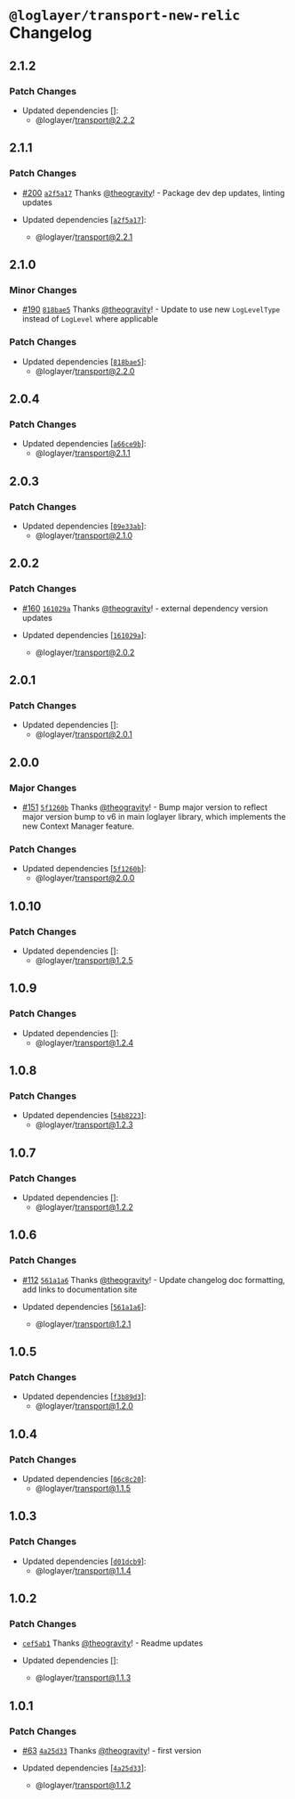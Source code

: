# `@loglayer/transport-new-relic` Changelog

## 2.1.2

### Patch Changes

- Updated dependencies []:
  - @loglayer/transport@2.2.2

## 2.1.1

### Patch Changes

- [#200](https://github.com/loglayer/loglayer/pull/200) [`a2f5a17`](https://github.com/loglayer/loglayer/commit/a2f5a17626279f9545c96796ca181938fe1ed905) Thanks [@theogravity](https://github.com/theogravity)! - Package dev dep updates, linting updates

- Updated dependencies [[`a2f5a17`](https://github.com/loglayer/loglayer/commit/a2f5a17626279f9545c96796ca181938fe1ed905)]:
  - @loglayer/transport@2.2.1

## 2.1.0

### Minor Changes

- [#190](https://github.com/loglayer/loglayer/pull/190) [`818bae5`](https://github.com/loglayer/loglayer/commit/818bae5efbc4212013ac41878c1e4c4f5594e19c) Thanks [@theogravity](https://github.com/theogravity)! - Update to use new `LogLevelType` instead of `LogLevel` where applicable

### Patch Changes

- Updated dependencies [[`818bae5`](https://github.com/loglayer/loglayer/commit/818bae5efbc4212013ac41878c1e4c4f5594e19c)]:
  - @loglayer/transport@2.2.0

## 2.0.4

### Patch Changes

- Updated dependencies [[`a66ce9b`](https://github.com/loglayer/loglayer/commit/a66ce9ba4f05d912576d3754fe74c5054ae8230d)]:
  - @loglayer/transport@2.1.1

## 2.0.3

### Patch Changes

- Updated dependencies [[`09e33ab`](https://github.com/loglayer/loglayer/commit/09e33ab216e35502ec9692a5ed44878a26573b1b)]:
  - @loglayer/transport@2.1.0

## 2.0.2

### Patch Changes

- [#160](https://github.com/loglayer/loglayer/pull/160) [`161029a`](https://github.com/loglayer/loglayer/commit/161029ae9d89b600ab19bf15cbd500f5358f2403) Thanks [@theogravity](https://github.com/theogravity)! - external dependency version updates

- Updated dependencies [[`161029a`](https://github.com/loglayer/loglayer/commit/161029ae9d89b600ab19bf15cbd500f5358f2403)]:
  - @loglayer/transport@2.0.2

## 2.0.1

### Patch Changes

- Updated dependencies []:
  - @loglayer/transport@2.0.1

## 2.0.0

### Major Changes

- [#151](https://github.com/loglayer/loglayer/pull/151) [`5f1260b`](https://github.com/loglayer/loglayer/commit/5f1260b5b4609b2a20093f934a0a5cc1fced8d26) Thanks [@theogravity](https://github.com/theogravity)! - Bump major version to reflect major version bump to v6 in main loglayer library, which implements the new Context Manager feature.

### Patch Changes

- Updated dependencies [[`5f1260b`](https://github.com/loglayer/loglayer/commit/5f1260b5b4609b2a20093f934a0a5cc1fced8d26)]:
  - @loglayer/transport@2.0.0

## 1.0.10

### Patch Changes

- Updated dependencies []:
  - @loglayer/transport@1.2.5

## 1.0.9

### Patch Changes

- Updated dependencies []:
  - @loglayer/transport@1.2.4

## 1.0.8

### Patch Changes

- Updated dependencies [[`54b8223`](https://github.com/loglayer/loglayer/commit/54b822362f631891cff92d8279883eee994e66cb)]:
  - @loglayer/transport@1.2.3

## 1.0.7

### Patch Changes

- Updated dependencies []:
  - @loglayer/transport@1.2.2

## 1.0.6

### Patch Changes

- [#112](https://github.com/loglayer/loglayer/pull/112) [`561a1a6`](https://github.com/loglayer/loglayer/commit/561a1a64e0f386100bcf4a01fb6375df6e6e72d5) Thanks [@theogravity](https://github.com/theogravity)! - Update changelog doc formatting, add links to documentation site

- Updated dependencies [[`561a1a6`](https://github.com/loglayer/loglayer/commit/561a1a64e0f386100bcf4a01fb6375df6e6e72d5)]:
  - @loglayer/transport@1.2.1

## 1.0.5

### Patch Changes

- Updated dependencies [[`f3b89d3`](https://github.com/loglayer/loglayer/commit/f3b89d3c77da9fe4a4f981aca334145b735d9466)]:
  - @loglayer/transport@1.2.0

## 1.0.4

### Patch Changes

- Updated dependencies [[`06c8c20`](https://github.com/loglayer/loglayer/commit/06c8c207a569d6e7e6b66cc96abed8a7365bcfac)]:
  - @loglayer/transport@1.1.5

## 1.0.3

### Patch Changes

- Updated dependencies [[`d01dcb9`](https://github.com/loglayer/loglayer/commit/d01dcb91517ed1cb2b425799ab3432d36721bf46)]:
  - @loglayer/transport@1.1.4

## 1.0.2

### Patch Changes

- [`cef5ab1`](https://github.com/loglayer/loglayer/commit/cef5ab1d5013c0759c5d344ef7ad0084f9698b2f) Thanks [@theogravity](https://github.com/theogravity)! - Readme updates

- Updated dependencies []:
  - @loglayer/transport@1.1.3

## 1.0.1

### Patch Changes

- [#63](https://github.com/loglayer/loglayer/pull/63) [`4a25d33`](https://github.com/loglayer/loglayer/commit/4a25d33ced2b5b1596a05b24adfcce26ab991a1f) Thanks [@theogravity](https://github.com/theogravity)! - first version

- Updated dependencies [[`4a25d33`](https://github.com/loglayer/loglayer/commit/4a25d33ced2b5b1596a05b24adfcce26ab991a1f)]:
  - @loglayer/transport@1.1.2
